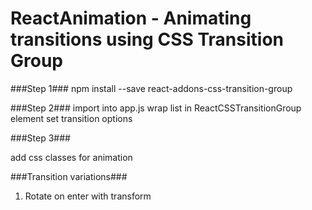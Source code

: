 # ReactAnimation - Animating transitions using CSS Transition Group

###Step 1###
npm install --save react-addons-css-transition-group

###Step 2###
import into app.js
wrap list in ReactCSSTransitionGroup element
set transition options

###Step 3###

add css classes for animation

###Transition variations###
1. Rotate on enter with transform
